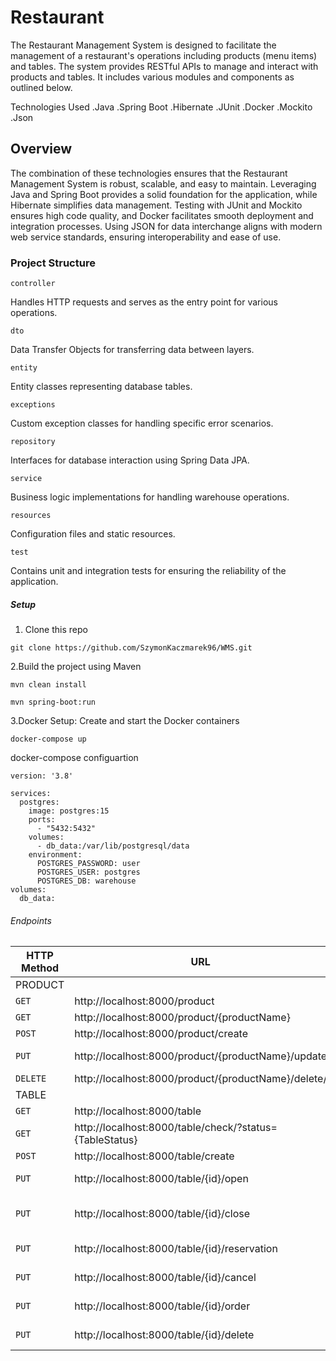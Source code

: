 # Restaurant
The Restaurant Management System is designed to facilitate the management of a restaurant's operations including products (menu items) and tables.
The system provides RESTful APIs to manage and interact with products and tables. It includes various modules and components as outlined below.

Technologies Used
.Java
.Spring Boot
.Hibernate
.JUnit
.Docker
.Mockito
.Json

## Overview
The combination of these technologies ensures that the Restaurant Management System is robust, scalable, and easy to maintain.
Leveraging Java and Spring Boot provides a solid foundation for the application, while Hibernate simplifies data management.
Testing with JUnit and Mockito ensures high code quality, and Docker facilitates smooth deployment and integration processes. 
Using JSON for data interchange aligns with modern web service standards, ensuring interoperability and ease of use.

### Project Structure
`controller`

Handles HTTP requests and serves as the entry point for various operations.

`dto` 

Data Transfer Objects for transferring data between layers.

`entity` 

Entity classes representing database tables.

`exceptions`

Custom exception classes for handling specific error scenarios.


`repository`

Interfaces for database interaction using Spring Data JPA.


`service`

Business logic implementations for handling warehouse operations.


`resources`

Configuration files and static resources.

`test`

Contains unit and integration tests for ensuring the reliability of the application.

##### Setup

1. Clone this repo
```
git clone https://github.com/SzymonKaczmarek96/WMS.git
```
2.Build the project using Maven
```
mvn clean install
```
```
mvn spring-boot:run
```

3.Docker Setup:
Create and start the Docker containers
```
docker-compose up
```
docker-compose configuartion
```
version: '3.8'

services:
  postgres:
    image: postgres:15
    ports:
      - "5432:5432"
    volumes:
      - db_data:/var/lib/postgresql/data
    environment:
      POSTGRES_PASSWORD: user
      POSTGRES_USER: postgres
      POSTGRES_DB: warehouse
volumes:
  db_data:
```

###### Endpoints

|HTTP Method|URL|Description|
|---|---|---|
|PRODUCT|
|`GET`|http://localhost:8000/product | Get list of products |
|`GET`|http://localhost:8000/product/{productName}| Get Product by product name |
|`POST`|http://localhost:8000/product/create | Create product by request body |
|`PUT`|http://localhost:8000/product/{productName}/update | Update product by request body |
|`DELETE`|http://localhost:8000/product/{productName}/delete/ | Delete product by productName |
|TABLE|
|`GET`|http://localhost:8000/table | Get list of table |
|`GET`|http://localhost:8000/table/check/?status={TableStatus}|Get list of all tables with entered status|
|`POST`|http://localhost:8000/table/create | Create new table |
|`PUT`|http://localhost:8000/table/{id}/open | Change table status from "PAID" to "FREE" |
|`PUT`|http://localhost:8000/table/{id}/close | Change table status from "OCCUPEID_WITH_PRODUCTS" to "OCCUPEID" |
|`PUT`|http://localhost:8000/table/{id}/reservation | Change table status from "FREE" to "OCCUPEID" |
|`PUT`|http://localhost:8000/table/{id}/cancel | Change table status from "OCCUPEID" to "FREE" |
|`PUT`|http://localhost:8000/table/{id}/order | Add product to products on table |
|`PUT`|http://localhost:8000/table/{id}/delete | Delete product from products on table |

